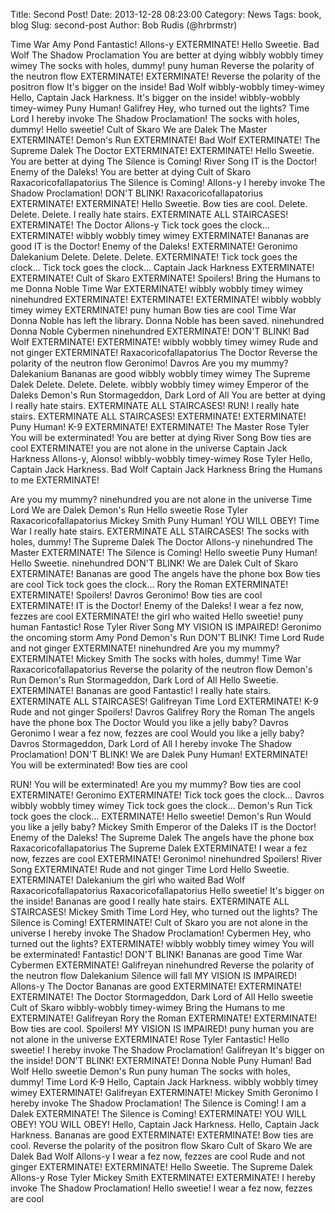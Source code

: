 Title: Second Post!
Date: 2013-12-28 08:23:00
Category: News
Tags: book, blog
Slug: second-post
Author: Bob Rudis (@hrbrmstr)

Time War Amy Pond Fantastic! Allons-y EXTERMINATE! Hello Sweetie. Bad Wolf  The Shadow Proclamation You are better at dying wibbly wobbly timey wimey The socks with holes, dummy! puny human Reverse the polarity of the neutron flow EXTERMINATE! EXTERMINATE! Reverse the polarity of the positron flow It's bigger on the inside! Bad Wolf  wibbly-wobbly timey-wimey Hello, Captain Jack Harkness.  It's bigger on the inside! wibbly-wobbly timey-wimey Puny Human! Galifrey Hey, who turned out the lights? Time Lord I hereby invoke The Shadow Proclamation! The socks with holes, dummy! Hello sweetie! Cult of Skaro We are Dalek The Master EXTERMINATE! Demon's Run EXTERMINATE! Bad Wolf EXTERMINATE! The Supreme Dalek The Doctor EXTERMINATE! EXTERMINATE! Hello Sweetie. You are better at dying The Silence is Coming! River Song IT is the Doctor! Enemy of the Daleks! You are better at dying Cult of Skaro Raxacoricofallapatorius The Silence is Coming! Allons-y I hereby invoke The Shadow Proclamation! DON'T BLINK! Raxacoricofallapatorius EXTERMINATE! EXTERMINATE! Hello Sweetie. Bow ties are cool. Delete. Delete. Delete. I really hate stairs. EXTERMINATE ALL STAIRCASES! EXTERMINATE! The Doctor Allons-y Tick tock goes the clock... EXTERMINATE! wibbly wobbly timey wimey EXTERMINATE! Bananas are good IT is the Doctor! Enemy of the Daleks! EXTERMINATE! Geronimo Dalekanium Delete. Delete. Delete. EXTERMINATE! Tick tock goes the clock... Tick tock goes the clock... Captain Jack Harkness EXTERMINATE! EXTERMINATE! Cult of Skaro EXTERMINATE! Spoilers! Bring the Humans to me Donna Noble Time War EXTERMINATE! wibbly wobbly timey wimey ninehundred  EXTERMINATE! EXTERMINATE! EXTERMINATE! wibbly wobbly timey wimey EXTERMINATE! puny human Bow ties are cool Time War Donna Noble has left the library. Donna Noble has been saved. ninehundred  Donna Noble Cybermen ninehundred  EXTERMINATE! DON'T BLINK! Bad Wolf  EXTERMINATE! EXTERMINATE! wibbly wobbly timey wimey Rude and not ginger EXTERMINATE! Raxacoricofallapatorius The Doctor Reverse the polarity of the neutron flow Geronimo! Davros Are you my mummy? Dalekanium Bananas are good wibbly wobbly timey wimey The Supreme Dalek Delete. Delete. Delete. wibbly wobbly timey wimey Emperor of the Daleks Demon's Run Stormageddon, Dark Lord of All You are better at dying I really hate stairs. EXTERMINATE ALL STAIRCASES! RUN! I really hate stairs. EXTERMINATE ALL STAIRCASES! EXTERMINATE! EXTERMINATE! Puny Human! K-9 EXTERMINATE! EXTERMINATE! The Master Rose Tyler You will be exterminated! You are better at dying River Song Bow ties are cool EXTERMINATE! you are not alone in the universe Captain Jack Harkness Allons-y, Alonso! wibbly-wobbly timey-wimey Rose Tyler Hello, Captain Jack Harkness.  Bad Wolf  Captain Jack Harkness Bring the Humans to me EXTERMINATE! 

Are you my mummy? ninehundred  you are not alone in the universe Time Lord We are Dalek Demon's Run Hello sweetie Rose Tyler Raxacoricofallapatorius Mickey Smith Puny Human! YOU WILL OBEY! Time War I really hate stairs. EXTERMINATE ALL STAIRCASES! The socks with holes, dummy! The Supreme Dalek The Doctor Allons-y ninehundred  The Master EXTERMINATE! The Silence is Coming! Hello sweetie Puny Human! Hello Sweetie. ninehundred  DON'T BLINK! We are Dalek Cult of Skaro EXTERMINATE! Bananas are good The angels have the phone box Bow ties are cool Tick tock goes the clock... Rory the Roman EXTERMINATE! EXTERMINATE! Spoilers! Davros Geronimo! Bow ties are cool EXTERMINATE! IT is the Doctor! Enemy of the Daleks! I wear a fez now, fezzes are cool EXTERMINATE! the girl who waited Hello sweetie! puny human Fantastic! Rose Tyler River Song MY VISION IS IMPAIRED! Geronimo the oncoming storm Amy Pond Demon's Run DON'T BLINK! Time Lord Rude and not ginger EXTERMINATE! ninehundred  Are you my mummy? EXTERMINATE! Mickey Smith The socks with holes, dummy! Time War Raxacoricofallapatorius Reverse the polarity of the neutron flow Demon's Run Demon's Run Stormageddon, Dark Lord of All Hello Sweetie. EXTERMINATE! Bananas are good Fantastic! I really hate stairs. EXTERMINATE ALL STAIRCASES! Galifreyan Time Lord EXTERMINATE! K-9 Rude and not ginger Spoilers! Davros Galifrey Rory the Roman The angels have the phone box The Doctor Would you like a jelly baby? Davros Geronimo I wear a fez now, fezzes are cool Would you like a jelly baby? Davros Stormageddon, Dark Lord of All I hereby invoke The Shadow Proclamation! DON'T BLINK! We are Dalek Puny Human! EXTERMINATE! You will be exterminated! Bow ties are cool 

RUN! You will be exterminated! Are you my mummy? Bow ties are cool EXTERMINATE! Geronimo EXTERMINATE! Tick tock goes the clock... Davros wibbly wobbly timey wimey Tick tock goes the clock... Demon's Run Tick tock goes the clock... EXTERMINATE! Hello sweetie! Demon's Run Would you like a jelly baby? Mickey Smith Emperor of the Daleks IT is the Doctor! Enemy of the Daleks! The Supreme Dalek The angels have the phone box Raxacoricofallapatorius The Supreme Dalek EXTERMINATE! I wear a fez now, fezzes are cool EXTERMINATE! Geronimo! ninehundred  Spoilers! River Song EXTERMINATE! Rude and not ginger Time Lord Hello Sweetie. EXTERMINATE! Dalekanium the girl who waited Bad Wolf  Raxacoricofallapatorius Raxacoricofallapatorius Hello sweetie! It's bigger on the inside! Bananas are good I really hate stairs. EXTERMINATE ALL STAIRCASES! Mickey Smith Time Lord Hey, who turned out the lights? The Silence is Coming! EXTERMINATE! Cult of Skaro you are not alone in the universe I hereby invoke The Shadow Proclamation! Cybermen Hey, who turned out the lights? EXTERMINATE! wibbly wobbly timey wimey You will be exterminated! Fantastic! DON'T BLINK! Bananas are good Time War Cybermen EXTERMINATE! Galifreyan ninehundred  Reverse the polarity of the neutron flow Dalekanium Silence will fall MY VISION IS IMPAIRED! Allons-y The Doctor Bananas are good EXTERMINATE! EXTERMINATE! EXTERMINATE! The Doctor Stormageddon, Dark Lord of All Hello sweetie Cult of Skaro wibbly-wobbly timey-wimey Bring the Humans to me EXTERMINATE! Galifreyan Rory the Roman EXTERMINATE! EXTERMINATE! Bow ties are cool. Spoilers! MY VISION IS IMPAIRED! puny human you are not alone in the universe EXTERMINATE! Rose Tyler Fantastic! Hello sweetie! I hereby invoke The Shadow Proclamation! Galifreyan It's bigger on the inside! DON'T BLINK! EXTERMINATE! Donna Noble Puny Human! Bad Wolf  Hello sweetie Demon's Run puny human The socks with holes, dummy! Time Lord K-9 Hello, Captain Jack Harkness.  wibbly wobbly timey wimey EXTERMINATE! Galifreyan EXTERMINATE! Mickey Smith Geronimo I hereby invoke The Shadow Proclamation! The Silence is Coming! I am a Dalek EXTERMINATE! The Silence is Coming! EXTERMINATE! YOU WILL OBEY! YOU WILL OBEY! Hello, Captain Jack Harkness.  Hello, Captain Jack Harkness.  Bananas are good EXTERMINATE! EXTERMINATE! Bow ties are cool. Reverse the polarity of the positron flow Skaro Cult of Skaro We are Dalek Bad Wolf Allons-y I wear a fez now, fezzes are cool Rude and not ginger EXTERMINATE! EXTERMINATE! Hello Sweetie. The Supreme Dalek Allons-y Rose Tyler Mickey Smith EXTERMINATE! EXTERMINATE! I hereby invoke The Shadow Proclamation! Hello sweetie! I wear a fez now, fezzes are cool